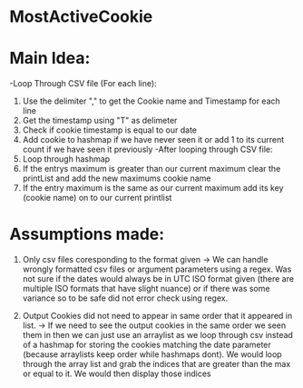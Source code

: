 # MostActiveCookie



# Main Idea: 
-Loop Through CSV file (For each line):
1) Use the delimiter "," to get the Cookie name and Timestamp for each line
2) Get the timestamp using "T" as delimeter
2) Check if cookie timestamp is equal to our date
3) Add cookie to hashmap if we have never seen it or add 1 to its current count if we have seen it previously
-After looping through CSV file:
 1) Loop through hashmap 
 2) If the entrys maximum is greater than our current maximum clear the printList and add the new maximums cookie name
 3) If the entry maximum is the same as our current maximum add its key (cookie name) on to our current printlist


# Assumptions made: 
1) Only csv files coresponding to the format given -> We can handle wrongly formatted csv files or argument parameters using a regex. 
   Was not sure if the dates would always be in UTC ISO format given (there are multiple ISO formats that have slight nuance) or if there was some variance so to be safe did not error check using regex.

2) Output Cookies did not need to appear in same order that it appeared in list. -> If we need to see the output cookies in the same order we seen them in then we can just use an arraylist as we loop through csv instead of a hashmap for storing the cookies matching the date parameter (because arraylists keep order while hashmaps dont).
We would loop through the array list and grab the indices that are greater than the max or equal to it. We would then display those indices 
